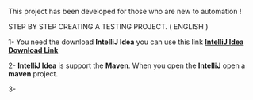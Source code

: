 This project has been developed for those who are new to automation !

STEP BY STEP CREATING A TESTING PROJECT. ( ENGLISH )

1- You need the download **IntelliJ Idea** you can use this link
<a href="https://www.jetbrains.com/idea/download/">**IntelliJ Idea Download Link** </a>

2- **IntelliJ Idea** is support the **Maven**. When you open the **IntelliJ** open a **maven** project.  

3- 